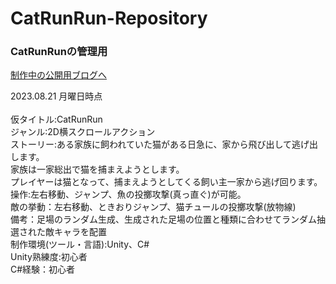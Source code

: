 # CatRunRun-Repository
### CatRunRunの管理用
[制作中の公開用ブログへ](http://temugame.web.fc2.com/index.html)

2023.08.21 月曜日時点<br><br>
仮タイトル:CatRunRun<br>
ジャンル:2D横スクロールアクション<br>
ストーリー:ある家族に飼われていた猫がある日急に、家から飛び出して逃げ出します。<br>
家族は一家総出で猫を捕まえようとします。<br>
プレイヤーは猫となって、捕まえようとしてくる飼い主一家から逃げ回ります。<br>
操作:左右移動、ジャンプ、魚の投擲攻撃(真っ直ぐ)が可能。<br>
敵の挙動：左右移動、ときおりジャンプ、猫チュールの投擲攻撃(放物線)<br>
備考：足場のランダム生成、生成された足場の位置と種類に合わせてランダム抽選された敵キャラを配置<br>
制作環境(ツール・言語):Unity、C#<br>
Unity熟練度:初心者<br>
C#経験：初心者
